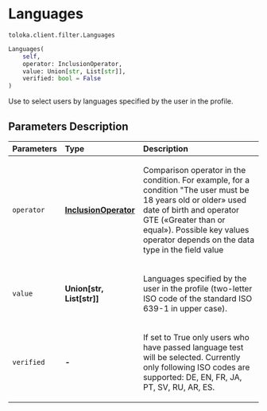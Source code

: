 # Languages
`toloka.client.filter.Languages`

```python
Languages(
    self,
    operator: InclusionOperator,
    value: Union[str, List[str]],
    verified: bool = False
)
```

Use to select users by languages specified by the user in the profile.

## Parameters Description

| Parameters | Type | Description |
| :----------| :----| :-----------|
`operator`|**[InclusionOperator](toloka.client.primitives.operators.InclusionOperator.md)**|<p>Comparison operator in the condition. For example, for a condition &quot;The user must be 18 years old or older» used date of birth and operator GTE («Greater than or equal»). Possible key values operator depends on the data type in the field value</p>
`value`|**Union\[str, List\[str\]\]**|<p>Languages specified by the user in the profile (two-letter ISO code of the standard ISO 639-1 in upper case).</p>
`verified`|**-**|<p>If set to True only users who have passed language test will be selected. Currently only following ISO codes are supported: DE, EN, FR, JA, PT, SV, RU, AR, ES.</p>
